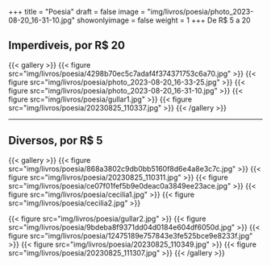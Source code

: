 +++
title = "Poesia"
draft = false
image = "img/livros/poesia/photo_2023-08-20_16-31-10.jpg"
showonlyimage = false
weight = 1
+++
De <span class="price">R$ 5 a 20</span>
<!--more-->
## Imperdiveis, por R$ 20

{{< gallery >}}
{{< figure src="img/livros/poesia/4298b70ec5c7adaf4f374371753c6a70.jpg" >}}
{{< figure src="img/livros/poesia/photo_2023-08-20_16-33-25.jpg" >}}
{{< figure src="img/livros/poesia/photo_2023-08-20_16-31-10.jpg" >}}
{{< figure src="img/livros/poesia/gullar1.jpg" >}}
{{< figure src="img/livros/poesia/20230825_110337.jpg" >}}
{{< /gallery >}}

---

## Diversos, por R$ 5

{{< gallery >}}
{{< figure src="img/livros/poesia/868a3802c9db0bb5160f8d6e4a8e3c7c.jpg" >}}
{{< figure src="img/livros/poesia/20230825_110311.jpg" >}}
{{< figure src="img/livros/poesia/ce07f01fef5b9e0deac0a3849ee23ace.jpg" >}}
{{< figure src="img/livros/poesia/cecilia1.jpg" >}}
{{< figure src="img/livros/poesia/cecilia2.jpg" >}}

{{< figure src="img/livros/poesia/gullar2.jpg" >}}
{{< figure src="img/livros/poesia/9bdeba8f9371dd04d0184e604df6050d.jpg" >}}
{{< figure src="img/livros/poesia/12475189e757843e3fe525bce9e8233f.jpg" >}}
{{< figure src="img/livros/poesia/20230825_110349.jpg" >}}
{{< figure src="img/livros/poesia/20230825_111307.jpg" >}}
{{< /gallery >}}
